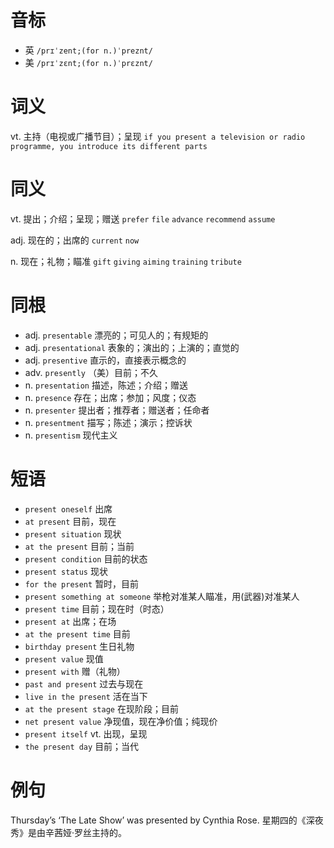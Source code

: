 # 音标

- 英 `/prɪˈzent;(for n.)ˈpreznt/`
- 美 `/prɪˈzɛnt;(for n.)ˈprɛznt/`

# 词义

vt. 主持（电视或广播节目）；呈现
`if you present a television or radio programme, you introduce its different parts`

# 同义

vt. 提出；介绍；呈现；赠送
`prefer` `file` `advance` `recommend` `assume`

adj. 现在的；出席的
`current` `now`

n. 现在；礼物；瞄准
`gift` `giving` `aiming` `training` `tribute`

# 同根

- adj. `presentable` 漂亮的；可见人的；有规矩的
- adj. `presentational` 表象的；演出的；上演的；直觉的
- adj. `presentive` 直示的，直接表示概念的
- adv. `presently` （美）目前；不久
- n. `presentation` 描述，陈述；介绍；赠送
- n. `presence` 存在；出席；参加；风度；仪态
- n. `presenter` 提出者；推荐者；赠送者；任命者
- n. `presentment` 描写；陈述；演示；控诉状
- n. `presentism` 现代主义

# 短语

- `present oneself` 出席
- `at present` 目前，现在
- `present situation` 现状
- `at the present` 目前；当前
- `present condition` 目前的状态
- `present status` 现状
- `for the present` 暂时，目前
- `present something at someone` 举枪对准某人瞄准，用(武器)对准某人
- `present time` 目前；现在时（时态）
- `present at` 出席；在场
- `at the present time` 目前
- `birthday present` 生日礼物
- `present value` 现值
- `present with` 赠（礼物）
- `past and present` 过去与现在
- `live in the present` 活在当下
- `at the present stage` 在现阶段；目前
- `net present value` 净现值，现在净价值；纯现价
- `present itself` vt. 出现，呈现
- `the present day` 目前；当代

# 例句

Thursday’s ‘The Late Show’ was presented by Cynthia Rose.
星期四的《深夜秀》是由辛茜娅·罗丝主持的。


